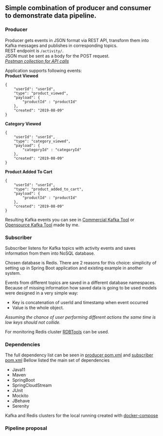 
## Simple combination of producer and consumer to demonstrate data pipeline.  
  
### Producer  
Producer gets events in JSON format via REST API, transform them into Kafka messages and publishes in corresponding topics.  
REST endpoint is `/activity/`.   
JSON must be sent as a body for the POST request.  
*[Postman collection for API calls](https://github.com/santik/adidas-producer-consumer/blob/master/adidas_activity.postman_collection.json)*
  
Application supports following events:  
**Product Viewed**  
```
{
	"userId": "userId",
	"type": "product_viewed",
	"payload": { 
		"productId" : "productId"
	},
	"created": "2019-08-09"
}  
``` 
**Category Viewed**  
```
{
	"userId": "userId",
	"type": "category_viewed",
	"payload": { 
		"categoryId" : "categoryId"
	},
	"created": "2019-08-09"
}  
``` 
**Product Added To Cart**  
```
{
	"userId": "userId",
	"type": "product_added_to_cart",
	"payload": { 
		"productId" : "productId"
	},
	"created": "2019-08-09"
}  
``` 
Resulting Kafka events you can see in [Commercial Kafka Tool](http://www.kafkatool.com/) or [Opensource Kafka Tool](https://github.com/santik/kafkatool) made by me.

### Subscriber   
Subscriber listens for Kafka topics with activity events and saves information from them into NoSQL database. 

Chosen database is Redis.
There are 2 reasons for this choice: simplicity of setting up in Spring Boot application and existing example in another system.
  
Events from different topics are saved in a different database namespaces.  
Because of missing information how saved data is going to be used models were designed in a very simple way:

 - Key is concatenation of userId and timestamp when event occurred
 -  Value is the whole object. 
 
 *Assuming the chance of user performing different actions the same time is low keys should not collide.*  

For monitoring Redis cluster [RDBTools](https://rdbtools.com)  can be used. 

### Dependencies
The full dependency list can be seen in [producer pom.xml](https://github.com/santik/adidas-producer-consumer/blob/master/producer/pom.xml)  and [subscriber pom.xml](https://github.com/santik/adidas-producer-consumer/blob/master/subscriber/pom.xml)
Bellow listed the main set of dependencies

 - Java11
 - Maven
 - SpringBoot
 - SpringCloudStream
 - JUnit
 - Mockito
 - JBehave
 - Serenity
 
 Kafka and Redis clusters for the local running created with [docker-compose](https://github.com/santik/adidas-producer-consumer/blob/master/docker-compose.yml) 

### Pipeline proposal

